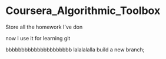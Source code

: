 # Coursera_Algorithmic_Toolbox

Store all the homework I've don

now I use it for learning git

bbbbbbbbbbbbbbbbbbbbb
lalalalalla  build a new branch;
